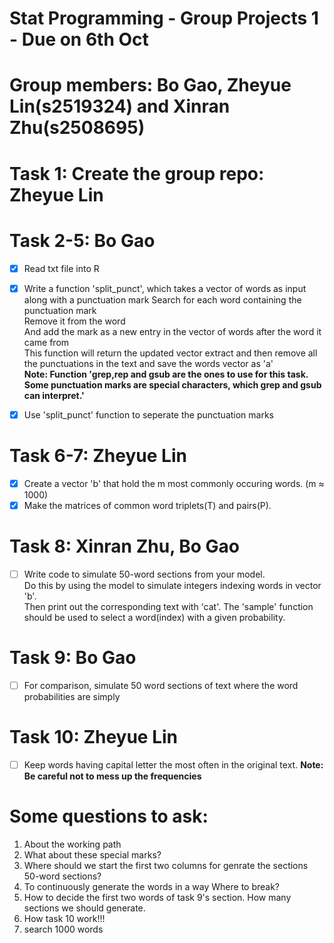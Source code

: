 # Stat Programming - Group Projects 1 - Due on 6th Oct
# Group members: Bo Gao, Zheyue Lin(s2519324) and Xinran Zhu(s2508695)
# Task 1: Create the group repo: Zheyue Lin
# Task 2-5: Bo Gao
- [x] Read txt file into R
- [x] Write a function 'split_punct', which takes a vector of words as input along with a punctuation mark
      Search for each word containing the punctuation mark  
      Remove it from the word  
      And add the mark as a new entry in the vector of words after the word it came from  
      This function will return the updated vector extract and then remove all the punctuations in the text and save the words vector as 'a'  
      **Note: Function 'grep,rep and gsub are the ones to use for this task. Some punctuation marks are special characters, which grep and gsub can interpret.'**
- [x] Use 'split_punct' function to seperate the punctuation marks
      

# Task 6-7: Zheyue Lin
- [x] Create a vector 'b' that hold the m most commonly occuring words. (m ≈ 1000)
- [x] Make the matrices of common word triplets(T) and pairs(P).

# Task 8: Xinran Zhu, Bo Gao
- [ ] Write code to simulate 50-word sections from your model.  
      Do this by using the model to simulate integers indexing words in vector 'b'.  
      Then print out the corresponding text with 'cat'.
      The 'sample' function should be used to select a word(index) with a given probability.

# Task 9: Bo Gao
- [ ] For comparison, simulate 50 word sections of text where the word probabilities are simply

# Task 10: Zheyue Lin
- [ ] Keep words having capital letter the most often in the original text.
**Note: Be careful not to mess up the frequencies**

# Some questions to ask:
1. About the working path
2. What about these special marks? 
3. Where should we start the first two columns for genrate the sections 50-word sections?
4. To continuously generate the words in a way Where to break?
5. How to decide the first two words of task 9's section. How many sections we should generate.
6. How task 10 work!!! 
7. search 1000 words

